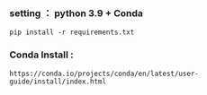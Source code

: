 

### setting ： python 3.9 + Conda

````
pip install -r requirements.txt
````


### Conda Install :
````
https://conda.io/projects/conda/en/latest/user-guide/install/index.html
````
